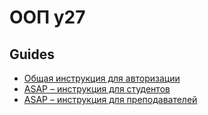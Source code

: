 # ООП y27

## Guides

- [Общая инструкция для авторизации](guides/asap-start.md)
- [ASAP – инструкция для студентов](guides/asap-student-guide.md)
- [ASAP – инструкция для преподавателей](guides/asap-tutor.md)